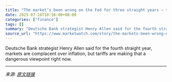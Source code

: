 ```yaml
---
title: "The market’s been wrong on the Fed for three straight years — this Deutsche Bank strategist says it’s now looking like four."
date: 2025-07-16T10:56:00+08:00
categories: ["finance"]
tags: []
summary: "Deutsche Bank strategist Henry Allen said for the fourth straight year, markets are complacent over inflation, but tariffs are making that a dangerous viewpoint right now."
source_url: "https://www.marketwatch.com/story/the-markets-been-wrong-on-the-fed-for-three-straight-years-this-deutsche-bank-strategist-says-its-now-looking-like-four-729f74d1?mod=mw_rss_topstories"
---
```


Deutsche Bank strategist Henry Allen said for the fourth straight year, markets are complacent over inflation, but tariffs are making that a dangerous viewpoint right now.

---

*来源: [原文链接](https://www.marketwatch.com/story/the-markets-been-wrong-on-the-fed-for-three-straight-years-this-deutsche-bank-strategist-says-its-now-looking-like-four-729f74d1?mod=mw_rss_topstories)*
